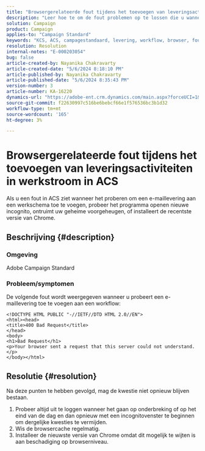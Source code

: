 ```yaml
---
title: "Browsergerelateerde fout tijdens het toevoegen van leveringsactiviteiten in werkstroom in ACS"
description: "Leer hoe te om de fout problemen op te lossen die u wanneer het toevoegen van een e-maillevering aan om het even welke werkschema in ACS kunt ontmoeten."
solution: Campaign
product: Campaign
applies-to: "Campaign Standard"
keywords: "KCS, ACS, campagestandaard, levering, workflow, browser, fout"
resolution: Resolution
internal-notes: "E-000203054"
bug: false
article-created-by: Nayanika Chakravarty
article-created-date: "5/6/2024 8:18:10 PM"
article-published-by: Nayanika Chakravarty
article-published-date: "5/6/2024 8:35:43 PM"
version-number: 3
article-number: KA-16220
dynamics-url: "https://adobe-ent.crm.dynamics.com/main.aspx?forceUCI=1&pagetype=entityrecord&etn=knowledgearticle&id=9fc90ebf-e50b-ef11-9f8a-6045bd0065b6"
source-git-commit: f22630997c516be6bebcf66e1f576536bc3b1d32
workflow-type: tm+mt
source-wordcount: '165'
ht-degree: 3%

---
```


# Browsergerelateerde fout tijdens het toevoegen van leveringsactiviteiten in werkstroom in ACS


Als u een fout in ACS ziet wanneer het proberen om een e-maillevering aan een werkschema toe te voegen, probeer het programma openen nieuwe incognito, ontruimt uw geheime voorgeheugen, of installeert de recentste versie van Chrome.

## Beschrijving {#description}


### Omgeving

Adobe Campaign Standard

### Probleem/symptomen

De volgende fout wordt weergegeven wanneer u probeert een e-maillevering toe te voegen aan een workflow:


```
<!DOCTYPE HTML PUBLIC "-//IETF//DTD HTML 2.0//EN">
<html><head>
<title>400 Bad Request</title>
</head>
<body>
<h1>Bad Request</h1>
<p>Your browser sent a request that this server could not understand.</p>
</body></html>
```



## Resolutie {#resolution}


Na deze punten te hebben gevolgd, mag de kwestie niet opnieuw blijven bestaan.

1. Probeer altijd uit te loggen wanneer het gaan op onderbreking of op het eind van de dag en dan opnieuw met een incognitovenster te beginnen om dergelijke kwesties te vermijden.
2. Wis de browsercache regelmatig.
3. Installeer de nieuwste versie van Chrome omdat dit mogelijk te wijten is aan beschadiging op browserniveau.

